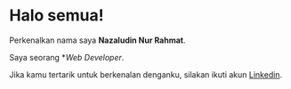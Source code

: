 # Halo semua! 

Perkenalkan nama saya **Nazaludin Nur Rahmat**.<br>

Saya seorang **Web Developer*.<br>

Jika kamu tertarik untuk berkenalan denganku, silakan ikuti akun [Linkedin](https://www.linkedin.com/in/nazaludin-nur-rahmat/).
